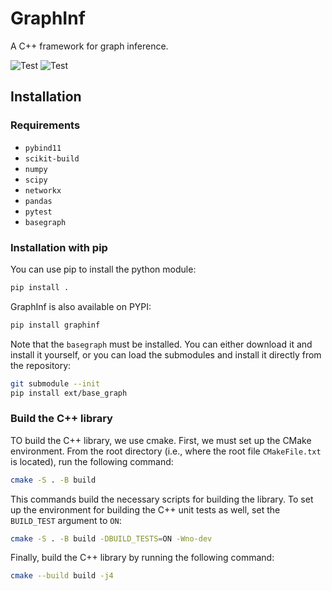 # GraphInf
A C++ framework for graph inference.

![Test](https://github.com/charlesmurphy1/graphinf/actions/workflows/cpp-build-and-tests.yml/badge.svg)
![Test](https://github.com/charlesmurphy1/graphinf/actions/workflows/python-build.yml/badge.svg)

## Installation

### Requirements

* `pybind11`
* `scikit-build`
* `numpy`
* `scipy`
* `networkx`
* `pandas`
* `pytest`
* `basegraph`

### Installation with pip

You can use pip to install the python module:
```bash
pip install .
```
GraphInf is also available on PYPI:
```bash
pip install graphinf
```

Note that the `basegraph` must be installed. You can either download it and install it yourself, or you can load the submodules and install it directly from the repository:

```bash
git submodule --init
pip install ext/base_graph
```

### Build the C++ library

TO build the C++ library, we use cmake. First, we must set up the CMake environment. From the root directory (i.e., where the root file `CMakeFile.txt` is located), run the following command:

```bash
cmake -S . -B build 
```

This commands build the necessary scripts for building the library. To set up the environment for building the C++ unit tests as well, set the `BUILD_TEST` argument to `ON`:

```bash
cmake -S . -B build -DBUILD_TESTS=ON -Wno-dev
```

Finally, build the C++ library by running the following command:

```bash
cmake --build build -j4
```


